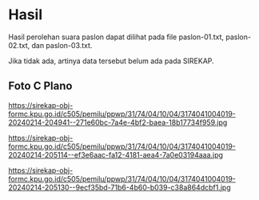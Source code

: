 # Hasil

Hasil perolehan suara paslon dapat dilihat pada file paslon-01.txt, paslon-02.txt, dan paslon-03.txt.

Jika tidak ada, artinya data tersebut belum ada pada SIREKAP.

## Foto C Plano

https://sirekap-obj-formc.kpu.go.id/c505/pemilu/ppwp/31/74/04/10/04/3174041004019-20240214-204941--271e60bc-7a4e-4bf2-baea-18b17734f959.jpg

https://sirekap-obj-formc.kpu.go.id/c505/pemilu/ppwp/31/74/04/10/04/3174041004019-20240214-205114--ef3e6aac-fa12-4181-aea4-7a0e03194aaa.jpg

https://sirekap-obj-formc.kpu.go.id/c505/pemilu/ppwp/31/74/04/10/04/3174041004019-20240214-205130--9ecf35bd-71b6-4b60-b039-c38a864dcbf1.jpg
